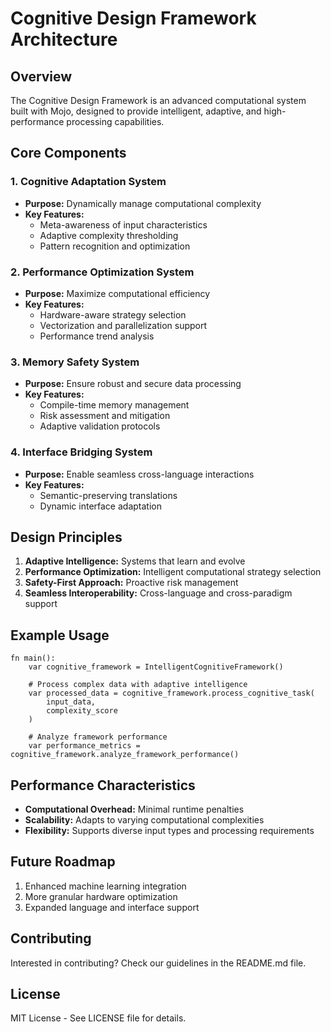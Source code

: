 # Cognitive Design Framework Architecture

## Overview

The Cognitive Design Framework is an advanced computational system built with Mojo, designed to provide intelligent, adaptive, and high-performance processing capabilities.

## Core Components

### 1. Cognitive Adaptation System
- **Purpose:** Dynamically manage computational complexity
- **Key Features:**
  - Meta-awareness of input characteristics
  - Adaptive complexity thresholding
  - Pattern recognition and optimization

### 2. Performance Optimization System
- **Purpose:** Maximize computational efficiency
- **Key Features:**
  - Hardware-aware strategy selection
  - Vectorization and parallelization support
  - Performance trend analysis

### 3. Memory Safety System
- **Purpose:** Ensure robust and secure data processing
- **Key Features:**
  - Compile-time memory management
  - Risk assessment and mitigation
  - Adaptive validation protocols

### 4. Interface Bridging System
- **Purpose:** Enable seamless cross-language interactions
- **Key Features:**
  - Semantic-preserving translations
  - Dynamic interface adaptation

## Design Principles

1. **Adaptive Intelligence:** Systems that learn and evolve
2. **Performance Optimization:** Intelligent computational strategy selection
3. **Safety-First Approach:** Proactive risk management
4. **Seamless Interoperability:** Cross-language and cross-paradigm support

## Example Usage

```mojo
fn main():
    var cognitive_framework = IntelligentCognitiveFramework()
    
    # Process complex data with adaptive intelligence
    var processed_data = cognitive_framework.process_cognitive_task(
        input_data, 
        complexity_score
    )
    
    # Analyze framework performance
    var performance_metrics = cognitive_framework.analyze_framework_performance()
```

## Performance Characteristics

- **Computational Overhead:** Minimal runtime penalties
- **Scalability:** Adapts to varying computational complexities
- **Flexibility:** Supports diverse input types and processing requirements

## Future Roadmap

1. Enhanced machine learning integration
2. More granular hardware optimization
3. Expanded language and interface support

## Contributing

Interested in contributing? Check our guidelines in the README.md file.

## License

MIT License - See LICENSE file for details. 
